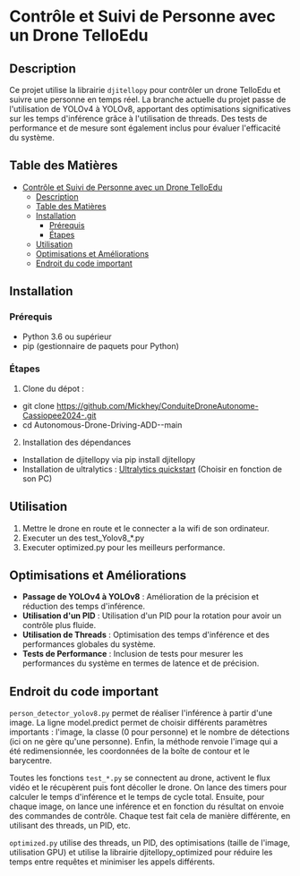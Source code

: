 # Contrôle et Suivi de Personne avec un Drone TelloEdu

## Description

Ce projet utilise la librairie `djitellopy` pour contrôler un drone TelloEdu et suivre une personne en temps réel. La branche actuelle du projet passe de l'utilisation de YOLOv4 à YOLOv8, apportant des optimisations significatives sur les temps d'inférence grâce à l'utilisation de threads. Des tests de performance et de mesure sont également inclus pour évaluer l'efficacité du système.

## Table des Matières

- [Contrôle et Suivi de Personne avec un Drone TelloEdu](#contrôle-et-suivi-de-personne-avec-un-drone-telloedu)
  - [Description](#description)
  - [Table des Matières](#table-des-matières)
  - [Installation](#installation)
    - [Prérequis](#prérequis)
    - [Étapes](#étapes)
  - [Utilisation](#utilisation)
  - [Optimisations et Améliorations](#optimisations-et-améliorations)
  - [Endroit du code important](#endroit-du-code-important)

## Installation

### Prérequis

- Python 3.6 ou supérieur
- pip (gestionnaire de paquets pour Python)

### Étapes

1. Clone du dépot :

- git clone <https://github.com/Mickhey/ConduiteDroneAutonome-Cassiopee2024-.git>
- cd Autonomous-Drone-Driving-ADD--main

2. Installation des dépendances

- Installation de djitellopy via pip install djitellopy
- Installation de ultralytics : [Ultralytics quickstart](https://docs.ultralytics.com/quickstart/) (Choisir en fonction de son PC)

## Utilisation

1. Mettre le drone en route et le connecter a la wifi de son ordinateur.
2. Executer un des test_Yolov8_*.py
3. Executer optimized.py pour les meilleurs performance.

## Optimisations et Améliorations

- **Passage de YOLOv4 à YOLOv8** : Amélioration de la précision et réduction des temps d'inférence.
- **Utilisation d'un PID** : Utilisation d'un PID pour la rotation pour avoir un contrôle plus fluide.
- **Utilisation de Threads** : Optimisation des temps d'inférence et des performances globales du système.
- **Tests de Performance** : Inclusion de tests pour mesurer les performances du système en termes de latence et de précision.

## Endroit du code important

`person_detector_yolov8.py` permet de réaliser l'inférence à partir d'une image. La ligne model.predict permet de choisir différents paramètres importants : l'image, la classe (0 pour personne) et le nombre de détections (ici on ne gère qu'une personne). Enfin, la méthode renvoie l'image qui a été redimensionnée, les coordonnées de la boîte de contour et le barycentre.

Toutes les fonctions `test_*.py` se connectent au drone, activent le flux vidéo et le récupèrent puis font décoller le drone. On lance des timers pour calculer le temps d'inférence et le temps de cycle total. Ensuite, pour chaque image, on lance une inférence et en fonction du résultat on envoie des commandes de contrôle. Chaque test fait cela de manière différente, en utilisant des threads, un PID, etc.

`optimized.py` utilise des threads, un PID, des optimisations (taille de l'image, utilisation GPU) et utilise la librairie djitellopy_optimized pour réduire les temps entre requêtes et minimiser les appels différents.
